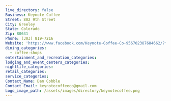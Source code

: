 ```yaml
---
live_directory: false
Business: Keynote Coffee
Street: 802 9th Street
City: Greeley
State: Colorado
Zip: 80631
Phone: (303) 819-7216
Website: 'https://www.facebook.com/Keynote-Coffee-Co-956702387684662/?fref=ts'
dining_categories:
  - coffee-shops
entertainment_and_recreation_categories:
lodging_and_event_centers_categories:
nightlife_categories:
retail_categories:
service_categories:
Contact_Name: Dan Cobble
Contact_Email: keynotecoffeeco@gmail.com
Logo_image_path: /assets/images/directory/keynotecoffee.png
---
```




